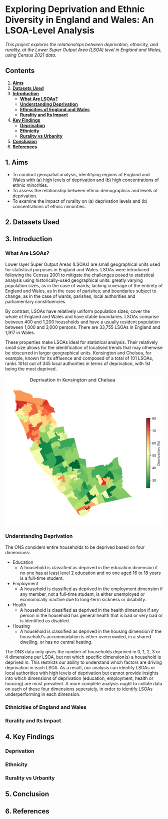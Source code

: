 # Exploring Deprivation and Ethnic Diversity in England and Wales: An LSOA-Level Analysis
*This project explores the relationships between deprivation, ethnicity, and rurality, at the Lower Super Output Area (LSOA) level in England and Wales, using Census 2021 data.*

## Contents
1. [**Aims**](#1-aims)
2. [**Datasets Used**](#2-datasets-used)
3. [**Introduction**](#3-introduction)
   - [**What Are LSOAs?**](#what-are-lsoas)
   - [**Understanding Deprivation**](#understanding-deprivation)
   - [**Ethnicities of England and Wales**](#ethnicities-of-england-and-wales)
   - [**Rurality and Its Impact**](#rurality-and-its-impact)
4. [**Key Findings**](#4-key-findings)
   - [**Deprivation**](#deprivation)
   - [**Ethnicity**](#ethnicity)
   - [**Rurality vs Urbanity**](#rurality-vs-urbanity)
5. [**Conclusion**](#5-conclusion)
6. [**References**](#6-references)

## 1. **Aims**
- To conduct geospatial analysis, identifying regions of England and Wales with (a) high levels of deprivation and (b) high concentrations of ethnic minorities.
- To assess the relationship between ethnic demographics and levels of deprivation.
- To examine the impact of rurality on (a) deprivation levels and (b) concentrations of ethnic minorities.

## 2. **Datasets Used**

## 3. **Introduction**

### **What Are LSOAs?**
Lower layer Super Output Areas (LSOAs) are small geographical units used for statistical purposes in England and Wales. LSOAs were introduced following the Census 2001 to mitigate the challenges posed to statistical analysis using historically-used geographical units: greatly varying population sizes, as in the case of wards; lacking coverage of the entirety of England and Wales, as in the case of parishes; and boundaries subject to change, as in the case of wards, parishes, local authorities and parliamentary constituencies. 

By contrast, LSOAs have relatively uniform population sizes, cover the whole of England and Wales and have stable boundaries. LSOAs comprise between 400 and 1,200 households and have a usually resident population between 1,000 and 3,000 persons. There are 33,755 LSOAs in England and 1,917 in Wales.

These properties make LSOAs ideal for statistical analysis. Their relatively small size allows for the identification of localised trends that may otherwise be obscurred in larger geographical units. Kensington and Chelsea, for example, known for its affluence and composed of a total of 101 LSOAs, ranks 101st out of 345 local authorities in terms of deprivation, with 1st being the most deprived.

![Deprivation Plot for Kensington and Chelsea](./Images/Kensington_and_Chelsea_deprivation_plot.png)


### **Understanding Deprivation**
The ONS considers entire households to be deprived based on four dimensions:
- Education
   - A household is classified as deprived in the education dimension if no one has at least level 2 education and no one aged 16 to 18 years is a full-time student.
- Employment
   - A household is classified as deprived in the employment dimension if any member, not a full-time student, is either unemployed or economically inactive due to long-term sickness or disability.
- Health
  - A household is classified as deprived in the health dimension if any person in the household has general health that is bad or very bad or is identified as disabled.
- Housing
   - A household is classified as deprived in the housing dimension if the household's accommodation is either overcrowded, in a shared dwelling, or has no central heating.

The ONS data only gives the number of households deprived in 0, 1, 2, 3 or 4 dimensions per LSOA, but not which specific dimension(s) a household is deprived in. This restricts our ability to understand which factors are driving deprivation in each LSOA. As a result, our analysis can identify LSOAs or local authorities with high levels of deprivation but cannot provide insights into which dimensions of deprivation (education, employment, health or housing) are most prevalent. A more complete analysis ought to collate data on each of these four dimensions seperately, in order to identify LSOAs underperforming in each dimension.
 
### **Ethnicities of England and Wales**

### **Rurality and Its Impact**

## 4. **Key Findings**

### **Deprivation**

### **Ethnicity**

### **Rurality vs Urbanity**

## 5. **Conclusion**

## 6. **References**

